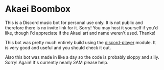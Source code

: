 # Akaei Boombox

This is a Discord music bot for personal use only. It is not public and therefore there is no invite link for it. Sorry!
You may host it yourself if you'd like, though I'd appreciate if the Akaei art and name weren't used. Thanks!

This bot was pretty much entirely build using the [discord-player](https://www.npmjs.com/package/discord-player) module. It is very good and useful and you should check it out.

Also this bot was made in like a day so the code is probably sloppy and silly. Sorry! Again! It's currently nearly 3AM please help.
